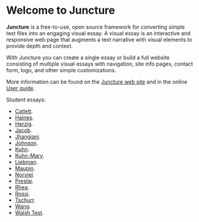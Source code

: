 # Welcome to Juncture

 **Juncture** is a free-to-use, open source framework for converting simple text files into an engaging visual essay. A visual essay is an interactive and responsive web page that augments a text narrative with visual elements to provide depth and context.

With Juncture you can create a single essay or build a full website consisting of multiple visual essays with navigation, site info pages, contact form, logo, and other simple customizations.

More information can be found on the [Juncture web site](https://juncture-digital.org) and in the online [User guide](https://github.com/JSTOR-Labs/juncture/wiki).

Student essays:
* [Catlett](catlett).
* [Haines](haines).
* [Herzig](herzig).
* [Jacob](jacob).
* [Jhangiani](jhangiani).
* [Johnson](johnson).
* [Kuhn](Kuhn).
* [Kuhn-Mary](kuhn-mary).
* [Liebman](liebman).
* [Maupin](maupin).
* [Norviel](norviel).
* [Preslar](preslar).
* [Rhea](rhea).
* [Rossi](rossi).
* [Tschurr](tschurr).
* [Wang](wang).
* [Walsh Test](walsh-test).